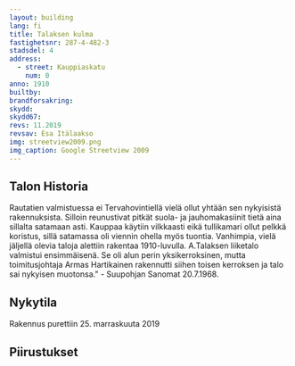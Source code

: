 ```yaml
---
layout: building
lang: fi
title: Talaksen kulma
fastighetsnr: 287-4-482-3
stadsdel: 4
address:
  - street: Kauppiaskatu
    num: 0
anno: 1910
builtby:
brandforsakring:
skydd:
skydd67:
revs: 11.2019
revsav: Esa Itälaakso
img: streetview2009.png
img_caption: Google Streetview 2009
---
```

## Talon Historia
Rautatien valmistuessa ei Tervahovintiellä vielä ollut yhtään sen nykyisistä rakennuksista. Silloin reunustivat pitkät suola- ja jauhomakasiinit tietä aina sillalta satamaan asti. Kauppaa käytiin vilkkaasti eikä tullikamari ollut pelkkä koristus, sillä satamassa oli viennin ohella myös tuontia. Vanhimpia, vielä jäljellä olevia taloja alettiin rakentaa 1910-luvulla. A.Talaksen liiketalo valmistui ensimmäisenä. Se oli alun perin yksikerroksinen, mutta toimitusjohtaja Armas Hartikainen rakennutti siihen toisen kerroksen ja talo sai nykyisen muotonsa." - Suupohjan Sanomat 20.7.1968.



## Nykytila
Rakennus purettiin 25. marraskuuta 2019



## Piirustukset

